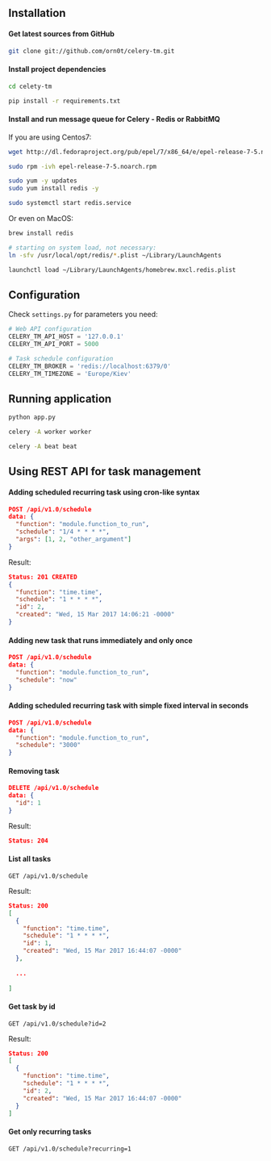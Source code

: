Installation 
------------

#### Get latest sources from GitHub

```bash
git clone git://github.com/orn0t/celery-tm.git
```

#### Install project dependencies 

```bash
cd celety-tm

pip install -r requirements.txt
```

#### Install and run message queue for Celery - Redis or RabbitMQ
 
If you are using Centos7:
```bash
wget http://dl.fedoraproject.org/pub/epel/7/x86_64/e/epel-release-7-5.noarch.rpm

sudo rpm -ivh epel-release-7-5.noarch.rpm

sudo yum -y updates
sudo yum install redis -y

sudo systemctl start redis.service
``` 
 
Or even on MacOS:
```bash
brew install redis

# starting on system load, not necessary:  
ln -sfv /usr/local/opt/redis/*.plist ~/Library/LaunchAgents

launchctl load ~/Library/LaunchAgents/homebrew.mxcl.redis.plist
```


Configuration
--------------

Check `settings.py` for parameters you need:
  
```python
# Web API configuration
CELERY_TM_API_HOST = '127.0.0.1'
CELERY_TM_API_PORT = 5000

# Task schedule configuration
CELERY_TM_BROKER = 'redis://localhost:6379/0'
CELERY_TM_TIMEZONE = 'Europe/Kiev'
```

Running application
-------------------

```bash
python app.py

celery -A worker worker 

celery -A beat beat
```


Using REST API for task management
----------------------------------

#### Adding scheduled recurring task using cron-like syntax

```json
POST /api/v1.0/schedule
data: {
  "function": "module.function_to_run",
  "schedule": "1/4 * * * *",
  "args": [1, 2, "other_argument"]
}
```   
Result:
```json
Status: 201 CREATED
{
  "function": "time.time",
  "schedule": "1 * * * *",
  "id": 2,
  "created": "Wed, 15 Mar 2017 14:06:21 -0000"
}
```

#### Adding new task that runs immediately and only once  
 
```json
POST /api/v1.0/schedule
data: {
  "function": "module.function_to_run",
  "schedule": "now"
}
```

#### Adding scheduled recurring task with simple fixed interval in seconds

```json
POST /api/v1.0/schedule
data: {
  "function": "module.function_to_run",
  "schedule": "3000"
}
```

#### Removing task

```json
DELETE /api/v1.0/schedule
data: {
  "id": 1
}
```
Result:
```json
Status: 204
```

#### List all tasks

```
GET /api/v1.0/schedule
```
Result:
```json
Status: 200
[
  {
    "function": "time.time",
    "schedule": "1 * * * *",
    "id": 1,
    "created": "Wed, 15 Mar 2017 16:44:07 -0000"
  }, 
  
  ...
   
]
```

#### Get task by id

```
GET /api/v1.0/schedule?id=2
```
Result:
```json
Status: 200
[
  {
    "function": "time.time",
    "schedule": "1 * * * *",
    "id": 2,
    "created": "Wed, 15 Mar 2017 16:44:07 -0000"
  }
]
```

#### Get only recurring tasks

```
GET /api/v1.0/schedule?recurring=1
```